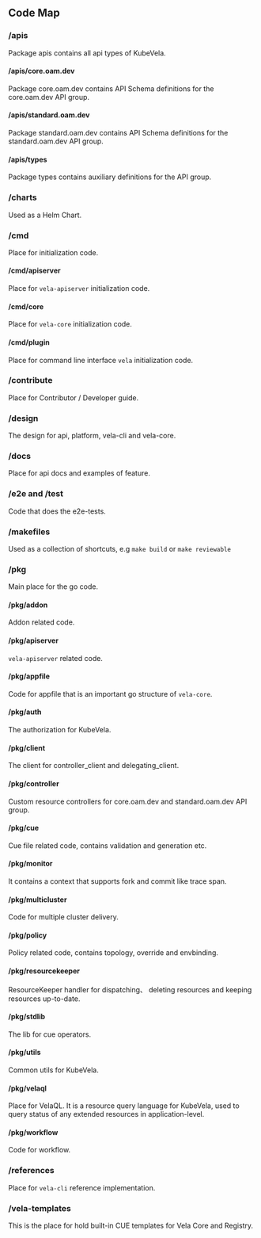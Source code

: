 
## Code Map
### /apis 
Package apis contains all api types of KubeVela.

#### /apis/core.oam.dev
Package core.oam.dev contains API Schema definitions for the core.oam.dev API group.

#### /apis/standard.oam.dev
Package standard.oam.dev contains API Schema definitions for the standard.oam.dev API group.

#### /apis/types
Package types contains auxiliary definitions for the API group.

### /charts
Used as a Helm Chart.

### /cmd
Place for initialization code.

#### /cmd/apiserver
Place for `vela-apiserver` initialization code.

#### /cmd/core
Place for `vela-core` initialization code.

#### /cmd/plugin
Place for command line interface `vela` initialization code.

### /contribute
Place for Contributor / Developer guide.

### /design
The design for api, platform, vela-cli and vela-core.

### /docs
Place for api docs and examples of feature.

### /e2e and /test
Code that does the e2e-tests.

### /makefiles
Used as a collection of shortcuts, e.g `make build` or `make reviewable`

### /pkg
Main place for the go code.

#### /pkg/addon
Addon related code.

#### /pkg/apiserver
`vela-apiserver` related code.

#### /pkg/appfile
Code for appfile that is an important go structure of `vela-core`.

#### /pkg/auth
The authorization for KubeVela.

#### /pkg/client
The client for controller_client and delegating_client.

#### /pkg/controller
Custom resource controllers for core.oam.dev and standard.oam.dev API group.

#### /pkg/cue
Cue file related code, contains validation and generation etc.

#### /pkg/monitor
It contains a context that supports fork and commit like trace span.

#### /pkg/multicluster
Code for multiple cluster delivery.

#### /pkg/policy
Policy related code, contains topology, override and envbinding.

#### /pkg/resourcekeeper
ResourceKeeper handler for dispatching、 deleting resources and keeping resources up-to-date.

#### /pkg/stdlib
The lib for cue operators.

#### /pkg/utils
Common utils for KubeVela.

#### /pkg/velaql
Place for VelaQL. It is a resource query language for KubeVela, used to query status of any extended resources in application-level.

#### /pkg/workflow
Code for workflow.

### /references
Place for `vela-cli` reference implementation.

### /vela-templates
This is the place for hold built-in CUE templates for Vela Core and Registry.